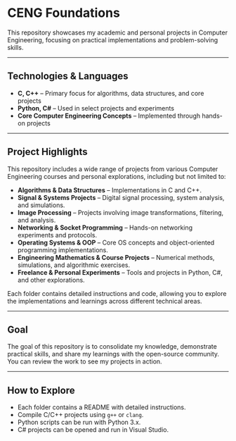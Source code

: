# CENG Foundations

This repository showcases my academic and personal projects in Computer Engineering, focusing on practical implementations and problem-solving skills.

---

## Technologies & Languages
- **C, C++** – Primary focus for algorithms, data structures, and core projects
- **Python, C#** – Used in select projects and experiments
- **Core Computer Engineering Concepts** – Implemented through hands-on projects

---

## Project Highlights
This repository includes a wide range of projects from various Computer Engineering courses and personal explorations, including but not limited to:

- **Algorithms & Data Structures** – Implementations in C and C++.
- **Signal & Systems Projects** – Digital signal processing, system analysis, and simulations.
- **Image Processing** – Projects involving image transformations, filtering, and analysis.
- **Networking & Socket Programming** – Hands-on networking experiments and protocols.
- **Operating Systems & OOP** – Core OS concepts and object-oriented programming implementations.
- **Engineering Mathematics & Course Projects** – Numerical methods, simulations, and algorithmic exercises.
- **Freelance & Personal Experiments** – Tools and projects in Python, C#, and other explorations.

Each folder contains detailed instructions and code, allowing you to explore the implementations and learnings across different technical areas.

---

## Goal
The goal of this repository is to consolidate my knowledge, demonstrate practical skills, and share my learnings with the open-source community. You can review the work to see my projects in action.

---

## How to Explore
- Each folder contains a README with detailed instructions.
- Compile C/C++ projects using `g++` or `clang`.
- Python scripts can be run with Python 3.x.
- C# projects can be opened and run in Visual Studio.


